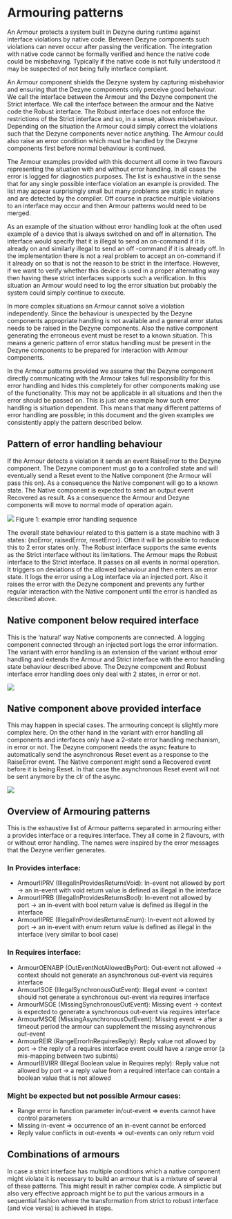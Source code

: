 # Armouring patterns

An Armour protects a system built in Dezyne during runtime against interface violations by native code. Between Dezyne components such violations can never occur after passing the verification. The integration with native code cannot be formally verified and hence the native code could be misbehaving. Typically if the native code is not fully understood it may be suspected of not being fully interface compliant.

An Armour component shields the Dezyne system by capturing misbehavior and ensuring that the Dezyne components only perceive good behaviour. We call the interface between the Armour and the Dezyne component the Strict interface. We call the interface between the armour and the Native code the Robust interface. The Robust interface does not enforce the restrictions of the Strict interface and so, in a sense, allows misbehaviour. Depending on the situation the Armour could simply correct the violations such that the Dezyne components never notice anything. The Armour could also raise an error condition which must be handled by the Dezyne components first before normal behaviour is continued.

The Armour examples provided with this document all come in two flavours representing the situation with and without error handling. In all cases the error is logged for diagnostics purposes. The list is exhaustive in the sense that for any single possible interface violation an example is provided. The list may appear surprisingly small but many problems are static in nature and are detected by the compiler. Off course in practice multiple violations to an interface may occur and then Armour patterns would need to be merged.

As an example of the situation without error handling look at the often used example of a device that is always switched on and off in alternation. The interface would specify that it is illegal to send an on-command if it is already on and similarly illegal to send an off -command if it is already off.  In the implementation there is not a real problem to accept an on-command if it already on so that is not the reason to be strict in the interface. However, if we want to verify whether this device is used in a proper alternating way then having these strict interfaces supports such a verification. In this situation an Armour would need to log the error situation but probably the system could simply continue to execute.

In more complex situations an Armour cannot solve a violation independently. Since the behaviour is unexpected by the Dezyne components appropriate handling is not available and a general error status needs to be raised in the Dezyne components.  Also the native component generating the erroneous event must be reset to a known situation. This means a generic pattern of error status handling must be present in the Dezyne components to be prepared for interaction with Armour components.

In the Armour patterns provided we assume that the Dezyne component directly communicating with the Armour takes full responsibility for this error handling and hides this completely for other components making use of the functionality. This may not be applicable in all situations and then the error should be passed on.  This is just one example how such error handling is situation dependent. This means that many different patterns of error handling are possible; in this document and the given examples we consistently apply the pattern described below.

## Pattern of error handling behaviour
If the Armour detects a violation it sends an event RaiseError to the Dezyne component. The Dezyne component must go to a controlled state and will eventually send a Reset event to the Native component (the Armour will pass this on). As a consequence the Native component will go to a known state. The Native component is expected to send an output event Recovered as result. As a consequence the Armour and Dezyne components will move to normal mode of operation again.

![](images/sequence1.png)
Figure 1: example error handling sequence

The overall state behaviour related to this pattern is a state machine with 3 states: {noError, raisedError, resetError}. Often it will be possible to reduce this to 2 error states only. The Robust interface supports the same events as the Strict interface without its limitations.
The Armour maps the Robust interface to the Strict interface. It passes on all events in normal operation. It triggers on deviations of the allowed behaviour and then enters an error state. It logs the error using a Log interface via an injected port.  Also it raises the error with the Dezyne component and prevents any further regular interaction with the Native component until the error is handled as described above.

## Native component below required interface
This is the ‘natural’ way Native components are connected. A logging component connected through an injected port logs the error information. The variant with error handling is an extension of the variant without error handling and extends the Armour and Strict interface with the error handling state behaviour described above.  The Dezyne component and Robust interface error handling does only deal with 2 states, in error or not.

![](images/system_diagram1.png)

## Native component above provided interface
This may happen in special cases. The armouring concept is slightly more complex here.  On the other hand in the variant with error handling all components and interfaces only have a 2–state error handling mechanism, in error or not.  The Dezyne component needs the async feature to automatically send the asynchronous Reset event as a response to the RaiseError event. The Native component might send a Recovered event before it is being Reset. In that case the asynchronous Reset event will not be sent anymore by the clr of the async.

![](images/system_diagram2.png)

## Overview of Armouring patterns
This is the exhaustive list of Armour patterns separated in armouring either a provides interface or a requires interface. They all come in 2 flavours, with or without error handling. The names were inspired by the error messages that the Dezyne verifier generates.
### In Provides interface:
* ArmourIIPRV (IllegalInProvidesReturnsVoid): In-event not allowed by port -> an in-event with void return value is defined as illegal in the interface
* ArmourIIPRB (IllegalInProvidesReturnsBool): In-event not allowed by port -> an in-event with bool return value is defined as illegal in the interface
*	ArmourIIPRE (IllegalInProvidesReturnsEnum): In-event not allowed by port -> an in-event with enum return value is defined as illegal in the interface (very similar to bool case)
### In Requires interface:
*	ArmourOENABP (OutEventNotAllowedByPort): Out-event not allowed -> context should not generate an asynchronous out-event via requires interface
*	ArmourISOE (IllegalSynchronousOutEvent): Illegal event -> context should not generate a synchronous out-event via requires interface
*	ArmourMSOE (MissingSynchronousOutEvent): Missing event -> context is expected to generate a synchronous out-event via requires interface
*	ArmourMSOE (MissingAsynchronousOutEvent): Missing event -> after a timeout period the armour can supplement the missing asynchronous out-event
*	ArmourREIR (RangeErrorInRequiresReply): Reply value not allowed by port -> the reply of a requires interface event could have a range error (a mis-mapping between two subints)
*	ArmourIBVIRR (Illegal Boolean value in Requires reply): Reply value not allowed by port -> a reply value from a required interface can contain a boolean value that is not allowed
### Might be expected but not possible Armour cases:
*	Range error in function parameter in/out-event => events cannot have control parameters
*	Missing in-event => occurrence of an in-event cannot be enforced
*	Reply value conflicts in out-events => out-events can only return void

## Combinations of armours
In case a strict interface has multiple conditions which a native component might violate it is necessary to build an armour that is a mixture of several of these patterns. This might result in rather complex code. A simplictic but also very effective approach might be to put the various armours in a sequential fashion where the transformation from strict to robust interface (and vice versa) is achieved in steps.
